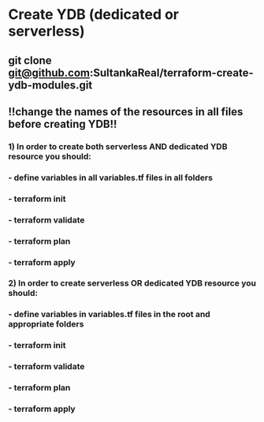 # Create YDB (dedicated or serverless)

## git clone git@github.com:SultankaReal/terraform-create-ydb-modules.git
## !!change the names of the resources in all files before creating YDB!!

### 1) In order to create both serverless AND dedicated YDB resource you should:
### - define variables in all variables.tf files in all folders
### - terraform init
### - terraform validate
### - terraform plan
### - terraform apply


### 2) In order to create serverless OR dedicated YDB resource you should:
### - define variables in variables.tf files in the root and appropriate folders
### - terraform init
### - terraform validate
### - terraform plan
### - terraform apply
